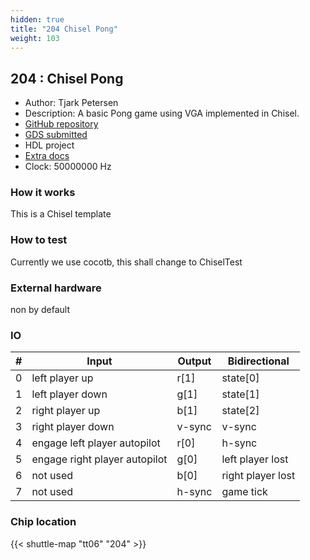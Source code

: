 ```yaml
---
hidden: true
title: "204 Chisel Pong"
weight: 103
---
```


## 204 : Chisel Pong

* Author: Tjark Petersen
* Description: A basic Pong game using VGA implemented in Chisel.
* [GitHub repository](https://github.com/tjarker/tiny-tapeout-pong)
* [GDS submitted](https://github.com/tjarker/tiny-tapeout-pong/actions/runs/8754004711)
* HDL project
* [Extra docs](None)
* Clock: 50000000 Hz

<!---

This file is used to generate your project datasheet. Please fill in the information below and delete any unused
sections.

You can also include images in this folder and reference them in the markdown. Each image must be less than
512 kb in size, and the combined size of all images must be less than 1 MB.
-->


### How it works

This is a Chisel template

### How to test

Currently we use cocotb, this shall change to ChiselTest

### External hardware

non by default


### IO

| # | Input          | Output         | Bidirectional   |
| - | -------------- | -------------- | --------------- |
| 0 | left player up | r[1] | state[0] |
| 1 | left player down | g[1] | state[1] |
| 2 | right player up | b[1] | state[2] |
| 3 | right player down | v-sync | v-sync |
| 4 | engage left player autopilot | r[0] | h-sync |
| 5 | engage right player autopilot | g[0] | left player lost |
| 6 | not used | b[0] | right player lost |
| 7 | not used | h-sync | game tick |

### Chip location

{{< shuttle-map "tt06" "204" >}}
